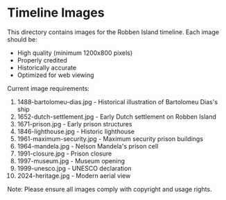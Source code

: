 # Timeline Images

This directory contains images for the Robben Island timeline. Each image should be:

- High quality (minimum 1200x800 pixels)
- Properly credited
- Historically accurate
- Optimized for web viewing

Current image requirements:

1. 1488-bartolomeu-dias.jpg - Historical illustration of Bartolomeu Dias's ship
2. 1652-dutch-settlement.jpg - Early Dutch settlement on Robben Island
3. 1671-prison.jpg - Early prison structures
4. 1846-lighthouse.jpg - Historic lighthouse
5. 1961-maximum-security.jpg - Maximum security prison buildings
6. 1964-mandela.jpg - Nelson Mandela's prison cell
7. 1991-closure.jpg - Prison closure
8. 1997-museum.jpg - Museum opening
9. 1999-unesco.jpg - UNESCO declaration
10. 2024-heritage.jpg - Modern aerial view

Note: Please ensure all images comply with copyright and usage rights.